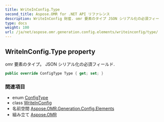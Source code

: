 ```yaml
---
title: WriteInConfig.Type
second_title: Aspose.OMR for .NET API リファレンス
description: WriteInConfig 財産. omr 要素のタイプ JSON シリアル化の必須フィールド.
type: docs
weight: 100
url: /ja/net/aspose.omr.generation.config.elements/writeinconfig/type/
---
```

## WriteInConfig.Type property

omr 要素のタイプ。 JSON シリアル化の必須フィールド.

```csharp
public override ConfigType Type { get; set; }
```

### 関連項目

* enum [ConfigType](../../../aspose.omr.generation.config.enums/configtype/)
* class [WriteInConfig](../)
* 名前空間 [Aspose.OMR.Generation.Config.Elements](../../writeinconfig/)
* 組み立て [Aspose.OMR](../../../)


